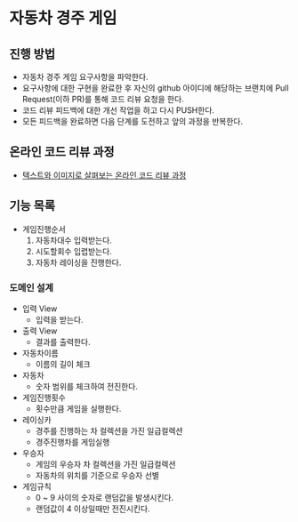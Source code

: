 # 자동차 경주 게임
## 진행 방법
* 자동차 경주 게임 요구사항을 파악한다.
* 요구사항에 대한 구현을 완료한 후 자신의 github 아이디에 해당하는 브랜치에 Pull Request(이하 PR)를 통해 코드 리뷰 요청을 한다.
* 코드 리뷰 피드백에 대한 개선 작업을 하고 다시 PUSH한다.
* 모든 피드백을 완료하면 다음 단계를 도전하고 앞의 과정을 반복한다.

## 온라인 코드 리뷰 과정
* [텍스트와 이미지로 살펴보는 온라인 코드 리뷰 과정](https://github.com/next-step/nextstep-docs/tree/master/codereview)

## 기능 목록
* 게임진행순서
  1. 자동차대수 입력받는다.
  2. 시도할회수 입렵받는다.
  3. 자동차 레이싱을 진행한다.

### 도메인 설계
* 입력 View
  * 입력을 받는다.
* 출력 View
  * 결과를 출력한다.
* 자동차이름
  * 이름의 길이 체크
* 자동차
  * 숫자 범위를 체크하여 전진한다.
* 게임진행횟수
  * 횟수만큼 게임을 실행한다.
* 레이싱카
  * 경주를 진행하는 차 컬렉션을 가진 일급컬렉션
  * 경주진행차를 게임실행
* 우승자
  * 게임의 우승자 차 컬렉션을 가진 일급컬렉션
  * 자동차의 위치를 기준으로 우승자 선별
* 게임규칙
  * 0 ~ 9 사이의 숫자로 랜덤값을 발생시킨다.
  * 랜덤값이 4 이상일때만 전진시킨다.